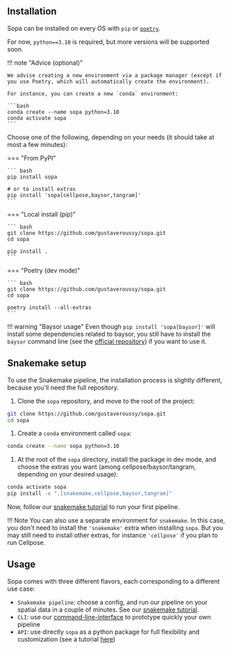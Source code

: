 ## Installation

Sopa can be installed on every OS with `pip` or [`poetry`](https://python-poetry.org/docs/).

For now, `python==3.10` is required, but more versions will be supported soon.

!!! note "Advice (optional)"

    We advise creating a new environment via a package manager (except if you use Poetry, which will automatically create the environment).

    For instance, you can create a new `conda` environment:

    ```bash
    conda create --name sopa python=3.10
    conda activate sopa
    ```

Choose one of the following, depending on your needs (it should take at most a few minutes):

=== "From PyPI"

    ``` bash
    pip install sopa

    # or to install extras
    pip install 'sopa[cellpose,baysor,tangram]'
    ```

=== "Local install (pip)"

    ``` bash
    git clone https://github.com/gustaveroussy/sopa.git
    cd sopa

    pip install .
    ```

=== "Poetry (dev mode)"

    ``` bash
    git clone https://github.com/gustaveroussy/sopa.git
    cd sopa

    poetry install --all-extras
    ```

!!! warning "Baysor usage"
    Even though `pip install 'sopa[baysor]'` will install some dependencies related to baysor, you still have to install the `baysor` command line (see the [official repository](https://github.com/kharchenkolab/Baysor)) if you want to use it.

## Snakemake setup

To use the Snakemake pipeline, the installation process is slightly different, because you'll need the full repository.

1. Clone the `sopa` repository, and move to the root of the project:
```sh
git clone https://github.com/gustaveroussy/sopa.git
cd sopa
```

1. Create a `conda` environment called `sopa`:
```sh
conda create --name sopa python=3.10
```

1. At the root of the `sopa` directory, install the package in dev mode, and choose the extras you want (among cellpose/baysor/tangram, depending on your desired usage):
```sh
conda activate sopa
pip install -e ".[snakemake,cellpose,baysor,tangram]"
```

Now, follow our [snakemake tutorial](../tutorials/snakemake) to run your first pipeline.

!!! Note
    You can also use a separate environment for `snakemake`. In this case, you don't need to install the `'snakemake'` extra when installing `sopa`. But you may still need to install other extras, for instance `'cellpose'` if you plan to run Cellpose.

## Usage

Sopa comes with three different flavors, each corresponding to a different use case:

- `Snakemake pipeline`: choose a config, and run our pipeline on your spatial data in a couple of minutes. See our [snakemake tutorial](../tutorials/snakemake).
- `CLI`: use our [command-line-interface](../tutorials/cli_usage) to prototype quickly your own pipeline
- `API`: use directly `sopa` as a python package for full flexibility and customization (see a tutorial [here](../tutorials/api_usage))